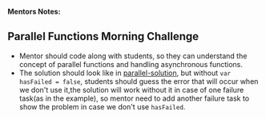 **Mentors Notes:**

## Parallel Functions Morning Challenge
- Mentor should code along with students, so they can understand the concept of parallel functions and handling asynchronous functions.
- The solution should look like in [parallel-solution](https://github.com/foundersandcoders/master-reference/blob/master/coursebook/week-3/parallel-solution.js), but without ```var hasFailed = false```, students should guess the error that will occur when we don't use it,the solution will work without it in case of one failure task(as in the example), so mentor need to add another failure task to show the problem in case we don't use ```hasFailed```.
